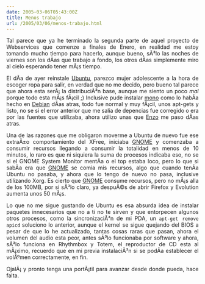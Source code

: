 ```yaml
---
date: 2005-03-06T05:43:00Z
title: Menos trabajo
url: /2005/03/06/menos-trabajo.html
---
```


<div style="clear:both;"></div>
<p align="justify">Tal parece que ya he terminado la segunda parte de aquel proyecto de Webservices que comenze a finales de Enero, en realidad me estoy tomando mucho tiempo para hacerlo, aunque bueno, sÃ³lo las noches de viernes son los dÃ­as que trabajo a fondo, los otros dÃ­as simplemente miro al cielo esperando tener mÃ¡s tiempo.</p>
<p align="justify">El dÃ­a de ayer reinstale <a href="http://www.ubuntulinux.org">Ubuntu</a>, parezco mujer adolescente a la hora de escoger ropa para salir, en verdad que no me decido, pero bueno tal parece que ahora esta serÃ¡ la distribuciÃ³n base, aunque me siento un poco <span style="font-style:italic;">mal</span> porque todo esta mÃ¡s fÃ¡cil ;) Inclusive pude instalar <a href="http://www.mono-project.com">mono</a> como lo habÃ­a hecho en <a href="http://www.debian.org">Debian</a> dÃ­as atras, todo fue normal y muy fÃ¡cil, unos apt-gets y listo, no se si el error anterior que me salia de depencias fue corregido o era por las fuentes que utilizaba, ahora utilizo unas que <a href="http://www.enzolutions.com/mono/">Enzo</a> me paso dÃ­as atras.</p>
<p align="justify">Una de las razones que me obligaron moverme a Ubuntu de nuevo fue ese extraÃ±o comportamiento del XFree, iniciaba <a href="http://www.gnome.org">GNOME</a> y comenzaba a consumir recursos llegando a consumir la totalidad en menos de 10 minutos, lo raro es que ni siquiera la suma de procesos indicaba eso, no se si el GNOME System Monitor mentÃ­a o el top estaba loco, pero lo que si sabÃ­a era que <a href="http://www.gnome.org">GNOME</a> se comia mis recursos, algo que cuando tenÃ­a Ubuntu no pasaba, y ahora que lo tengo de nuevo no pasa, inclusive utilizando Xorg. Es cierto que <a href="http://www.gnome.org">GNOME</a> consume recursos, pero no mÃ¡s alla de los 100MB, por si sÃ³lo claro, ya despuÃ©s de abrir Firefox y Evolution aumenta unos 50 mÃ¡s.</p>
<p align="justify">Lo que no me sigue gustando de Ubuntu es esa absurda idea de instalar paquetes innecesarios que no a ti no te sirven y que entorpecen algunos otros procesos, como la sincronizaciÃ³n de mi PDA, un <code>apt-get remove apicd</code> soluciono lo anterior, aunque el kernel se sigue quejando del BIOS a pesar de que lo he actualizado, tantas cosas raras que pasan, ahora el volumen del audio esta peor, antes sÃ³lo funcionaba por software y ahora, sÃ³lo funciona en Rhythmbox y Totem, el reproductor de CD esta al mÃ¡ximo, recuerdo que en mi previa instalaciÃ³n si se podÃ­a establecer el volÃºmen correctamente, en fin.</p>
<p align="justify">OjalÃ¡ y pronto tenga una portÃ¡til para avanzar desde donde pueda, hace falta.</p>
<div style="clear:both; padding-bottom: 0.25em;"></div>
